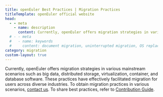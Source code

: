 ```yaml
---
title: openEuler Best Practices | Migration Practices
titleTemplate: openEuler official website
head:
  - - meta
    - name: description
      content: Currently, openEuler offers migration strategies in various mainstream scenarios such as big data, distributed storage, virtualization, container, and database software. These practices have effectively facilitated migration for users across diverse industries. To obtain migration practices in various scenarios, contact us. For more information, visit the openEuler official website.
  # - - meta
  #   - name: keywords
  #     content: document migration, uninterrupted migration, OS replacement, cloud server migration, server migration tool, cloud server migration solution
category: migration
custom-layout: true
---
```


<script setup lang="ts">
  import TheMigrationUserCase from "@/views/migration/TheMigrationUserCase.vue"
</script>

Currently, openEuler offers migration strategies in various mainstream scenarios such as big data, distributed storage, virtualization, container, and database software. These practices have effectively facilitated migration for users across diverse industries. To obtain migration practices in various scenarios, [contact us](/en/migration/contact/). To share best practices, refer to <a href="/en/migration/contribution/">Contribution Guide</a>.

<TheMigrationUserCase />


<style>

</style>
